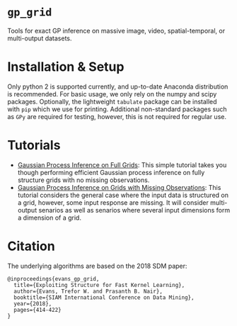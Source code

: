 # `gp_grid`
Tools for exact GP inference on massive image, video, spatial-temporal, or multi-output datasets.

# Installation & Setup
Only python 2 is supported currently, and up-to-date Anaconda distribution is recommended.
For basic usage, we only rely on the numpy and scipy packages.
Optionally, the lightweight `tabulate` package can be installed with `pip` which we use for printing.
Additional non-standard packages such as `GPy` are required for testing, however, this is not required for regular use.

# Tutorials
* [Gaussian Process Inference on Full Grids](./tutorials/full_grid_tutorial.ipynb): This simple tutorial takes you though performing efficient Gaussian process inference on fully structure grids with no missing observations.
* [Gaussian Process Inference on Grids with Missing Observations](./tutorials/gappy_grid_tutorial.ipynb): This tutorial considers the general case where the input data is structured on a grid, however, some input response are missing. It will consider multi-output senarios as well as senarios where several input dimensions form a dimension of a grid.

# Citation
The underlying algorithms are based on the 2018 SDM paper:
```
@inproceedings{evans_gp_grid,
  title={Exploiting Structure for Fast Kernel Learning},
  author={Evans, Trefor W. and Prasanth B. Nair},
  booktitle={SIAM International Conference on Data Mining},
  year={2018},
  pages={414-422}
}
```

